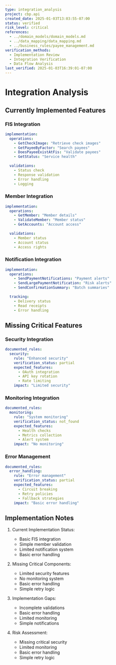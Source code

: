 ```yaml
---
type: integration_analysis
project: cbp.api
created_date: 2025-01-03T13:03:55-07:00
status: verified
risk_level: critical
references:
  - ../domain_models/domain_models.md
  - ../data_mapping/data_mapping.md
  - ../business_rules/payee_management.md
verification_methods:
  - Implementation Review
  - Integration Verification
  - Data Flow Analysis
last_verified: 2025-01-03T16:39:01-07:00
---
```


# Integration Analysis

## Currently Implemented Features

### FIS Integration
```yaml
implementation:
  operations:
    - GetCheckImage: "Retrieve check images"
    - GetPayeeByFactor: "Search payees"
    - DoesPayeeExistAtFis: "Validate payees"
    - GetStatus: "Service health"
    
  validations:
    - Status check
    - Response validation
    - Error handling
    - Logging
```

### Member Integration
```yaml
implementation:
  operations:
    - GetMember: "Member details"
    - ValidateMember: "Member status"
    - GetAccounts: "Account access"
    
  validations:
    - Member status
    - Account status
    - Access rights
```

### Notification Integration
```yaml
implementation:
  operations:
    - SendPaymentNotifications: "Payment alerts"
    - SendLargePaymentNotification: "Risk alerts"
    - SendConfirmationSummary: "Batch summaries"
    
  tracking:
    - Delivery status
    - Read receipts
    - Error handling
```

## Missing Critical Features

### Security Integration
```yaml
documented_rules:
  security:
    rule: "Enhanced security"
    verification_status: partial
    expected_features:
      - OAuth integration
      - API key rotation
      - Rate limiting
    impact: "Limited security"
```

### Monitoring Integration
```yaml
documented_rules:
  monitoring:
    rule: "System monitoring"
    verification_status: not_found
    expected_features:
      - Health checks
      - Metrics collection
      - Alert system
    impact: "No monitoring"
```

### Error Management
```yaml
documented_rules:
  error_handling:
    rule: "Error management"
    verification_status: partial
    expected_features:
      - Circuit breaking
      - Retry policies
      - Fallback strategies
    impact: "Basic error handling"
```

## Implementation Notes

1. Current Implementation Status:
   - Basic FIS integration
   - Simple member validation
   - Limited notification system
   - Basic error handling

2. Missing Critical Components:
   - Limited security features
   - No monitoring system
   - Basic error handling
   - Simple retry logic

3. Implementation Gaps:
   - Incomplete validations
   - Basic error handling
   - Limited monitoring
   - Simple notifications

4. Risk Assessment:
   - Missing critical security
   - Limited monitoring
   - Basic error handling
   - Simple retry logic
